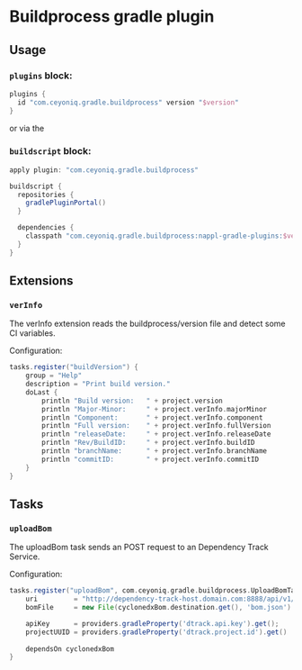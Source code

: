 # Buildprocess gradle plugin

## Usage

### `plugins` block:

```groovy
plugins {
  id "com.ceyoniq.gradle.buildprocess" version "$version"
}
```
or via the

### `buildscript` block:
```groovy
apply plugin: "com.ceyoniq.gradle.buildprocess"

buildscript {
  repositories {
    gradlePluginPortal()
  }

  dependencies {
    classpath "com.ceyoniq.gradle.buildprocess:nappl-gradle-plugins:$version"
  }
}
```
## Extensions

### `verInfo`
The verInfo extension reads the buildprocess/version file and detect some CI variables.

Configuration:
```groovy
tasks.register("buildVersion") {
    group = "Help"
    description = "Print build version."
    doLast {
        println "Build version:   " + project.version
        println "Major-Minor:     " + project.verInfo.majorMinor
        println "Component:       " + project.verInfo.component
        println "Full version:    " + project.verInfo.fullVersion
        println "releaseDate:     " + project.verInfo.releaseDate
        println "Rev/BuildID:     " + project.verInfo.buildID
        println "branchName:      " + project.verInfo.branchName
        println "commitID:        " + project.verInfo.commitID
    }
}
```

## Tasks

### `uploadBom`
The uploadBom task sends an POST request to an Dependency Track Service.

Configuration:
```groovy
tasks.register("uploadBom", com.ceyoniq.gradle.buildprocess.UploadBomTask) {
    uri         = "http://dependency-track-host.domain.com:8888/api/v1/bom"
    bomFile     = new File(cyclonedxBom.destination.get(), 'bom.json')

    apiKey      = providers.gradleProperty('dtrack.api.key').get();
    projectUUID = providers.gradleProperty('dtrack.project.id').get()
   
    dependsOn cyclonedxBom
}
```
